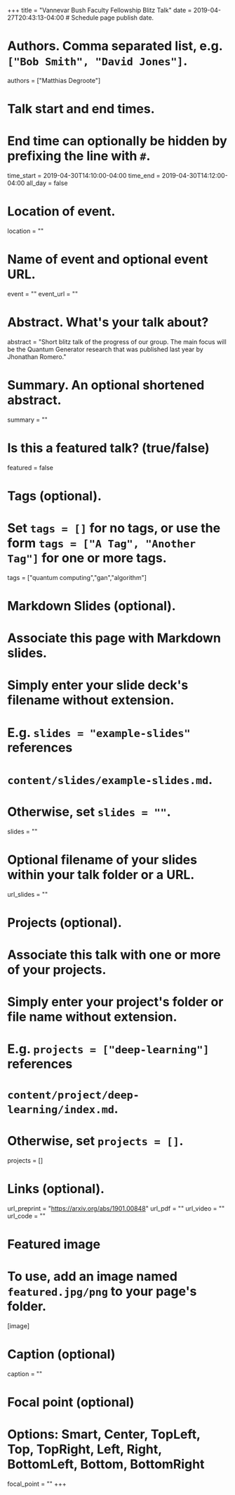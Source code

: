 +++
title = "Vannevar Bush Faculty Fellowship Blitz Talk"
date = 2019-04-27T20:43:13-04:00  # Schedule page publish date.

# Authors. Comma separated list, e.g. `["Bob Smith", "David Jones"]`.
authors = ["Matthias Degroote"]

# Talk start and end times.
#   End time can optionally be hidden by prefixing the line with `#`.
time_start = 2019-04-30T14:10:00-04:00
time_end = 2019-04-30T14:12:00-04:00
all_day = false

# Location of event.
location = ""

# Name of event and optional event URL.
event = ""
event_url = ""

# Abstract. What's your talk about?
abstract = "Short blitz talk of the progress of our group. The main focus will be the Quantum Generator research that was published last year by Jhonathan Romero."

# Summary. An optional shortened abstract.
summary = ""

# Is this a featured talk? (true/false)
featured = false

# Tags (optional).
#   Set `tags = []` for no tags, or use the form `tags = ["A Tag", "Another Tag"]` for one or more tags.
tags = ["quantum computing","gan","algorithm"]

# Markdown Slides (optional).
#   Associate this page with Markdown slides.
#   Simply enter your slide deck's filename without extension.
#   E.g. `slides = "example-slides"` references 
#   `content/slides/example-slides.md`.
#   Otherwise, set `slides = ""`.
slides = ""

# Optional filename of your slides within your talk folder or a URL.
url_slides = ""

# Projects (optional).
#   Associate this talk with one or more of your projects.
#   Simply enter your project's folder or file name without extension.
#   E.g. `projects = ["deep-learning"]` references 
#   `content/project/deep-learning/index.md`.
#   Otherwise, set `projects = []`.
projects = []

# Links (optional).
url_preprint = "https://arxiv.org/abs/1901.00848"
url_pdf = ""
url_video = ""
url_code = ""

# Featured image
# To use, add an image named `featured.jpg/png` to your page's folder. 
[image]
  # Caption (optional)
  caption = ""

  # Focal point (optional)
  # Options: Smart, Center, TopLeft, Top, TopRight, Left, Right, BottomLeft, Bottom, BottomRight
  focal_point = ""
+++

